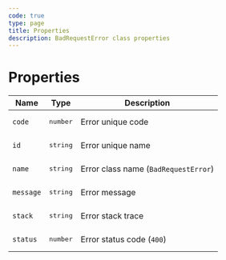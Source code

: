 ```yaml
---
code: true
type: page
title: Properties
description: BadRequestError class properties
---
```


# Properties

| Name              | Type          | Description |
|-------------------|---------------|-------------|
| `code`         | <pre>number</pre> | Error unique code |
| `id`           | <pre>string</pre> | Error unique name |
| `name`         | <pre>string</pre> | Error class name (`BadRequestError`) |
| `message`      | <pre>string</pre> | Error message  |
| `stack`        | <pre>string</pre> | Error stack trace |
| `status`       | <pre>number</pre> | Error status code (`400`) |
